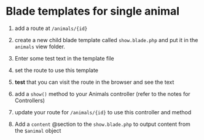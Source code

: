 # Blade templates for single animal

1. add a route at `/animals/{id}`

1. create a new child blade template called `show.blade.php` and put it in the `animals` view folder.

1. Enter some test text in the template file

1. set the route to use this template

1. **test** that you can visit the route in the browser and see the text

1. add a `show()` method to your Animals controller (refer to the notes for Controllers)

1. update your route for `/animals/{id}` to use this controller and method

1. Add a `content` @section to the `show.blade.php` to output content from the `$animal` object


